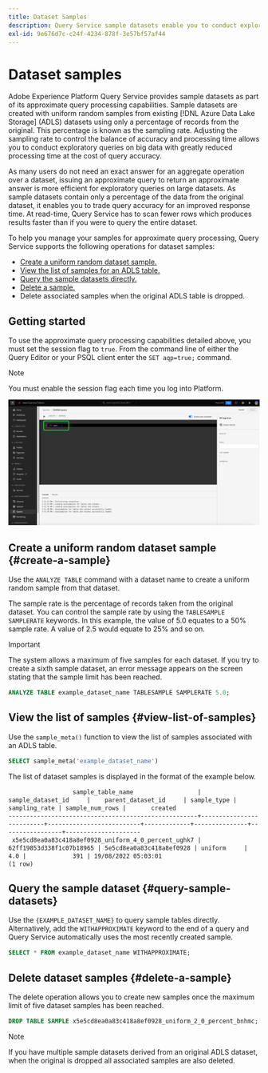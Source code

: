 ```yaml
---
title: Dataset Samples
description: Query Service sample datasets enable you to conduct exploratory queries on big data with greatly reduced processing time at the cost of query accuracy. This guide provides information on how to manage your samples for approximate query processing
exl-id: 9e676d7c-c24f-4234-878f-3e57bf57af44
---
```

# Dataset samples

Adobe Experience Platform Query Service provides sample datasets as part of its approximate query processing capabilities. Sample datasets are created with uniform random samples from existing [!DNL Azure Data Lake Storage] (ADLS) datasets using only a percentage of records from the original. This percentage is known as the sampling rate. Adjusting the sampling rate to control the balance of accuracy and processing time allows you to conduct exploratory queries on big data with greatly reduced processing time at the cost of query accuracy.

As many users do not need an exact answer for an aggregate operation over a dataset, issuing an approximate query to return an approximate answer is more efficient for exploratory queries on large datasets. As sample datasets contain only a percentage of the data from the original dataset, it enables you to trade query accuracy for an improved response time. At read-time, Query Service has to scan fewer rows which produces results faster than if you were to query the entire dataset.  

To help you manage your samples for approximate query processing, Query Service supports the following operations for dataset samples:

- [Create a uniform random dataset sample.](#create-a-sample)
- [View the list of samples for an ADLS table.](#view-list-of-samples)
- [Query the sample datasets directly.](#query-sample-datasets)
- [Delete a sample.](#delete-a-sample)
- Delete associated samples when the original ADLS table is dropped.

## Getting started

To use the approximate query processing capabilities detailed above, you must set the session flag to `true`. From the command line of either the Query Editor or your PSQL client enter the `SET aqp=true;` command.

>[!NOTE]
>
>You must enable the session flag each time you log into Platform.

![The Query Editor with the 'SET aqp=true;' command highlighted.](../images/essential-concepts/set-session-flag.png)

## Create a uniform random dataset sample {#create-a-sample}

Use the `ANALYZE TABLE` command with a dataset name to create a uniform random sample from that dataset. 

The sample rate is the percentage of records taken from the original dataset. You can control the sample rate by using the `TABLESAMPLE SAMPLERATE` keywords. In this example, the value of 5.0 equates to a 50% sample rate. A value of 2.5 would equate to 25% and so on.

>[!IMPORTANT]
>
>The system allows a maximum of five samples for each dataset. If you try to create a sixth sample dataset, an error message appears on the screen stating that the sample limit has been reached.

```sql
ANALYZE TABLE example_dataset_name TABLESAMPLE SAMPLERATE 5.0;
```

## View the list of samples {#view-list-of-samples}

Use the `sample_meta()` function to view the list of samples associated with an ADLS table.

```sql
SELECT sample_meta('example_dataset_name')
```

The list of dataset samples is displayed in the format of the example below.

```shell
                  sample_table_name                  |    sample_dataset_id     |    parent_dataset_id     | sample_type | sampling_rate | sample_num_rows |       created      
-----------------------------------------------------+--------------------------+--------------------------+-------------+---------------+-----------------+---------------------
 x5e5cd8ea0a83c418a8ef0928_uniform_4_0_percent_ughk7 | 62ff19853d338f1c07b18965 | 5e5cd8ea0a83c418a8ef0928 | uniform     |           4.0 |             391 | 19/08/2022 05:03:01
(1 row)
```

## Query the sample dataset {#query-sample-datasets}

Use the `{EXAMPLE_DATASET_NAME}` to query sample tables directly. Alternatively, add the `WITHAPPROXIMATE` keyword to the end of a query and Query Service automatically uses the most recently created sample.

```sql
SELECT * FROM example_dataset_name WITHAPPROXIMATE;
```

## Delete dataset samples {#delete-a-sample}

The delete operation allows you to create new samples once the maximum limit of five dataset samples has been reached.

```sql
DROP TABLE SAMPLE x5e5cd8ea0a83c418a8ef0928_uniform_2_0_percent_bnhmc;
```

>[!NOTE]
>
>If you have multiple sample datasets derived from an original ADLS dataset, when the original is dropped all associated samples are also deleted.

